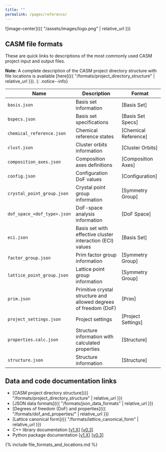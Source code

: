 ```yaml
---
title: ""
permalink: /pages/reference/
---
```


![image-center]({{ "/assets/images/logo.png" | relative_url }})

## CASM file formats

These are quick links to descriptions of the most commonly used CASM project input and output files.

**Note:** A complete description of the CASM project directory structure with file locations is available [here]({{ "/formats/project_directory_structure" | relative_url }}).
{: .notice--info}

| Name | Description | Format |
|-|-|-|
| `basis.json` | Basis set information | [Basis Set] |
| `bspecs.json` | Basis set specifications | [Basis Set Specs] |
| `chemical_reference.json` | Chemical reference states | [Chemical Reference] |
| `clust.json` | Cluster orbits information | [Cluster Orbits] |
| `composition_axes.json` | Composition axes definitions | [Composition Axes] |
| `config.json` | Configuration DoF values | [Configuration] |
| `crystal_point_group.json` | Crystal point group information | [Symmetry Group] |
| `dof_space_<dof_type>.json` | DoF-space analysis information | [DoF Space] |
| `eci.json` | Basis set with effective cluster interaction (ECI) values | [Basis Set] |
| `factor_group.json` | Prim factor group information | [Symmetry Group] |
| `lattice_point_group.json` | Lattice point group information | [Symmetry Group] |
| `prim.json` | Primitive crystal structure and allowed degrees of freedom (DoF) | [Prim] |
| `project_settings.json` | Project settings | [Project Settings] |
| `properties.calc.json` | Structure information with calculated properties |  [Structure] |
| `structure.json`  | Structure information | [Structure] |


## Data and code documentation links

- [CASM project directory structure]({{ "/formats/project_directory_structure" | relative_url }})
- [JSON data formats]({{ "/formats/json_data_formats" | relative_url }})
- [Degrees of freedom (DoF) and properties]({{ "/formats/dof_and_properties/" | relative_url }})
- [Lattice canonical form]({{ "/formats/lattice_canonical_form" |  relative_url }})
- C++ library documentation [[v1.X]](https://prisms-center.github.io/CASMcode_cppdocs/latest/modules.html) [[v0.3]](https://prisms-center.github.io/CASMcode_cppdocs/0.3/modules.html)
- Python package documentation [[v1.X]](https://prisms-center.github.io/CASMcode_pydocs/latest/index.html) [[v0.3]](https://prisms-center.github.io/CASMcode_pydocs/0.3/index.html)


{% include file_formats_and_locations.md %}
